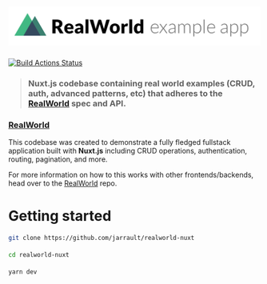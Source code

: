# ![RealWorld Example App](logo.png)
[![Build Actions Status](https://github.com/jarrault/realworld-nuxt/workflows/Node.js%20CI/badge.svg)](https://github.com/jarrault/realworld-nuxt/actions)

> ### Nuxt.js codebase containing real world examples (CRUD, auth, advanced patterns, etc) that adheres to the [RealWorld](https://github.com/gothinkster/realworld) spec and API.

### [RealWorld](https://github.com/gothinkster/realworld)


This codebase was created to demonstrate a fully fledged fullstack application built with **Nuxt.js** including CRUD operations, authentication, routing, pagination, and more.

For more information on how to this works with other frontends/backends, head over to the [RealWorld](https://github.com/gothinkster/realworld) repo.

# Getting started

```bash
git clone https://github.com/jarrault/realworld-nuxt

cd realworld-nuxt

yarn dev
```
